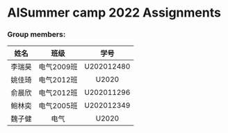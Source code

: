 # **AISummer camp 2022 Assignments**
### Group members:
姓名|班级|学号
:--:|:--:|:--:
李瑞昊|电气2009班|U202012480
姚佳琦|电气2012班|U2020
俞晨欣|电气2012班|U202011296
鲍林奕|电气2005班|U202012349
魏子健|电气|U2020
